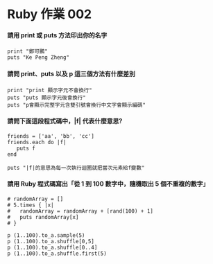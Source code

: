 # Ruby 作業 002
#### 請用 print 或 puts 方法印出你的名字
```
print "鄭可鵬"
puts "Ke Peng Zheng"
```
#### 請問 print、puts 以及 p 這三個方法有什麼差別
```
print "print 顯示字元不會換行"
puts "puts 顯示字元後會換行"
puts "p會顯示完整字元含雙引號會換行中文字會顯示編碼"
```
#### 請問下面這段程式碼中，|f| 代表什麼意思?
```
friends = ['aa', 'bb', 'cc']
friends.each do |f|
   puts f
end
```
```
puts "|f|的意思為每一次執行迴圈就把當次元素給f變數"
```
#### 請用 Ruby 程式碼寫出「從 1 到 100 數字中，隨機取出 5 個不重複的數字」
```
# randomArray = []
# 5.times { |x|
# 	randomArray = randomArray + [rand(100) + 1]
# 	puts randomArray[x]
# }

p (1..100).to_a.sample(5)
p (1..100).to_a.shuffle[0,5]
p (1..100).to_a.shuffle[0..4]
p (1..100).to_a.shuffle.first(5)
```
